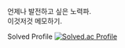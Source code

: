 언제나 발전하고 싶은 노력파.  
이것저것 메모하기.


Solved Profile
[![Solved.ac Profile](http://mazassumnida.wtf/api/generate_badge?boj=jjd1983)](https://solved.ac/jjd1983) 
<!-- ![Anurag's GitHub stats](https://github-readme-stats.vercel.app/api?username=JeungDae&show_icons=true&theme=radical) -->

<!--
**JeungDae/JeungDae** is a ✨ _special_ ✨ repository because its `README.md` (this file) appears on your GitHub profile.

Here are some ideas to get you started:

- 🔭 I’m currently working on ...
- 🌱 I’m currently learning ...
- 👯 I’m looking to collaborate on ...
- 🤔 I’m looking for help with ...
- 💬 Ask me about ...
- 📫 How to reach me: ...
- 😄 Pronouns: ...
- ⚡ Fun fact: ...
-->

